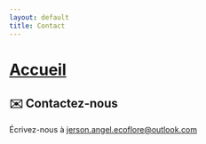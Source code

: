```yaml
---
layout: default
title: Contact
---
```

# [Accueil](index.md)

## ✉️ Contactez-nous
Écrivez-nous à [jerson.angel.ecoflore@outlook.com](mailto:jerson.angel.ecoflore@outlook.com)


